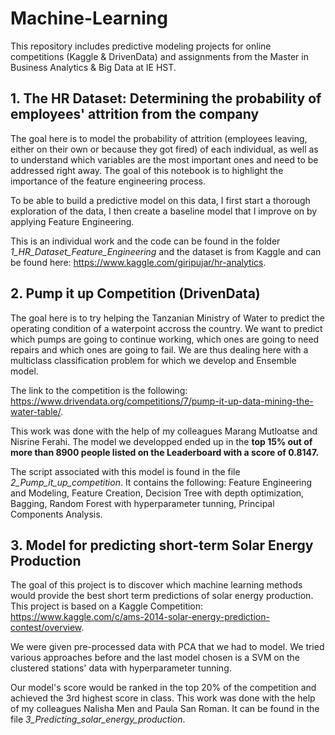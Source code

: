 # Machine-Learning
This repository includes predictive modeling projects for online competitions (Kaggle & DrivenData) and assignments from the Master in Business Analytics & Big Data at IE HST.


## 1. The HR Dataset: Determining the probability of employees' attrition from the company
The goal here is to model the probability of attrition (employees leaving, either on their own or because they got fired) of each individual, as well as to understand which variables are the most important ones and need to be addressed right away.
The goal of this notebook is to highlight the importance of the feature engineering process.

To be able to build a predictive model on this data, I first start a thorough exploration of the data, I then create a baseline model that I improve on by applying Feature Engineering.

This is an individual work and the code can be found in the folder *1_HR_Dataset_Feature_Engineering* and the dataset is from Kaggle and can be found here: https://www.kaggle.com/giripujar/hr-analytics.

## 2. Pump it up Competition (DrivenData)
The goal here is to try helping the Tanzanian Ministry of Water to predict the operating condition of a waterpoint accross the country. We want to predict which pumps are going to continue working, which ones are going to need repairs and which ones are going to fail. We are thus dealing here with a multiclass classification problem for which we develop and Ensemble model.

The link to the competition is the following: https://www.drivendata.org/competitions/7/pump-it-up-data-mining-the-water-table/.

This work was done with the help of my colleagues Marang Mutloatse and Nisrine Ferahi. The model we developped ended up in the **top 15% out of more than 8900 people listed on the Leaderboard with a score of 0.8147.**

The script associated with this model is found in the file *2_Pump_it_up_competition*. It contains the following: Feature Engineering and Modeling, Feature Creation, Decision Tree with depth optimization, Bagging, Random Forest with hyperparameter tunning, Principal Components Analysis.


## 3. Model for predicting short-term Solar Energy Production
The goal of this project is to discover which machine learning methods would provide the best short term predictions of solar energy production. 
This project is based on a Kaggle Competition: https://www.kaggle.com/c/ams-2014-solar-energy-prediction-contest/overview.

We were given pre-processed data with PCA that we had to model. We tried various approaches before and the last model chosen is a SVM on the clustered stations' data with hyperparameter tunning. 

Our model's score would be ranked in the top 20% of the competition and achieved the 3rd highest score in class. This work was done with the help of my colleagues Nalisha Men and Paula San Roman. It can be found in the file *3_Predicting_solar_energy_production*.
